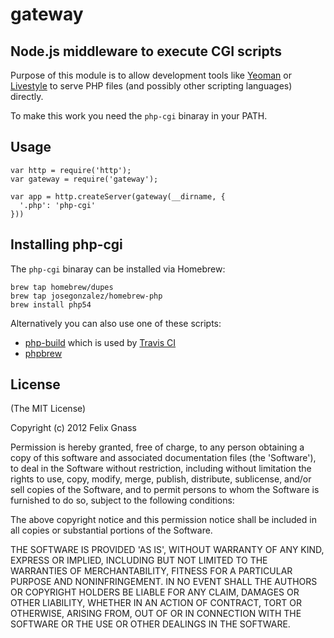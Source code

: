 # gateway

## Node.js middleware to execute CGI scripts

Purpose of this module is to allow development tools like
[Yeoman](http://yeoman.io) or [Livestyle](https://github.com/One-com/livestyle)
to serve PHP files (and possibly other scripting languages) directly.

To make this work you need the `php-cgi` binaray in your PATH.

## Usage

    var http = require('http');
    var gateway = require('gateway');

    var app = http.createServer(gateway(__dirname, {
      '.php': 'php-cgi'
    }))


## Installing php-cgi

The `php-cgi` binaray can be installed via Homebrew:

    brew tap homebrew/dupes
    brew tap josegonzalez/homebrew-php
    brew install php54

Alternatively you can also use one of these scripts:

* [php-build](http://chh.github.com/php-build/) which is used by [Travis CI](http://travis-ci.org/)
* [phpbrew](https://github.com/c9s/phpbrew)


## License

(The MIT License)

Copyright (c) 2012 Felix Gnass

Permission is hereby granted, free of charge, to any person obtaining
a copy of this software and associated documentation files (the
'Software'), to deal in the Software without restriction, including
without limitation the rights to use, copy, modify, merge, publish,
distribute, sublicense, and/or sell copies of the Software, and to
permit persons to whom the Software is furnished to do so, subject to
the following conditions:

The above copyright notice and this permission notice shall be
included in all copies or substantial portions of the Software.

THE SOFTWARE IS PROVIDED 'AS IS', WITHOUT WARRANTY OF ANY KIND,
EXPRESS OR IMPLIED, INCLUDING BUT NOT LIMITED TO THE WARRANTIES OF
MERCHANTABILITY, FITNESS FOR A PARTICULAR PURPOSE AND NONINFRINGEMENT.
IN NO EVENT SHALL THE AUTHORS OR COPYRIGHT HOLDERS BE LIABLE FOR ANY
CLAIM, DAMAGES OR OTHER LIABILITY, WHETHER IN AN ACTION OF CONTRACT,
TORT OR OTHERWISE, ARISING FROM, OUT OF OR IN CONNECTION WITH THE
SOFTWARE OR THE USE OR OTHER DEALINGS IN THE SOFTWARE.
